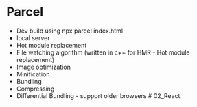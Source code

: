 # Parcel 
 - Dev build using npx parcel index.html
 - local server 
 - Hot module replacement
 - File watching algorithm (written in c++ for HMR - Hot module replacement)
 - Image optimization
 - Minification 
 - Bundling 
 - Compressing 
 - Differential Bundling - support older browsers
 #   0 2 _ R e a c t  
 